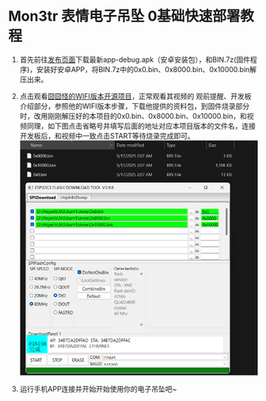 # Mon3tr 表情电子吊坠 0基础快速部署教程

1. 首先前往[发布页面](https://github.com/RoyZ-iwnl/Mon3tr-Emoji/releases)下载最新app-debug.apk（安卓安装包），和BIN.7z(固件程序)，安装好安卓APP，将BIN.7z中的0x0.bin、0x8000.bin、0x10000.bin解压出来。
2. 点击观看[囧囧怪的WIFI版本开源项目](https://www.bilibili.com/video/BV1r3LczZE3N/#reply262992366736)，正常观看其视频的 观前提醒、开发板介绍部分，参照他的WIFI版本步骤，下载他提供的资料包，到固件烧录部分时，改用刚刚解压好的本项目的0x0.bin、0x8000.bin、0x10000.bin，和视频同理，如下图点击省略号并填写后面的地址对应本项目版本的文件名，连接开发板后，和视频中一致点击START等待烧录完成即可。
![DownloadTool](/Images/DownloadTool.png "DownloadTool")

3. 运行手机APP连接并开始开始使用你的电子吊坠吧~